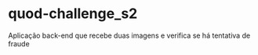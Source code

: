 # quod-challenge_s2
Aplicação back-end que recebe duas imagens e verifica se há tentativa de fraude 
